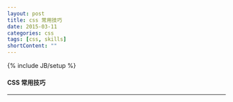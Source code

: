 ```yaml
---
layout: post
title: css 常用技巧
date: 2015-03-11
categories: css
tags: [css, skills]
shortContent: ""
---
```

{% include JB/setup %}

#### CSS 常用技巧

----

